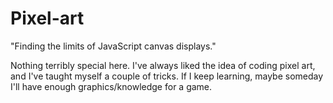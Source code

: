# Pixel-art
"Finding the limits of JavaScript canvas displays."

Nothing terribly special here. I've always liked the idea of coding pixel art, and I've taught myself a couple of tricks.
If I keep learning, maybe someday I'll have enough graphics/knowledge for a game.
